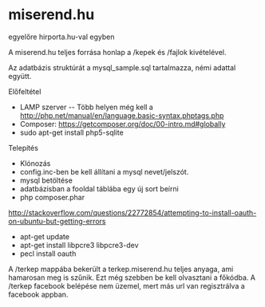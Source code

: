 miserend.hu
========
egyelőre hirporta.hu-val egyben

A miserend.hu teljes forrása honlap a /kepek és /fajlok kivételével.

Az adatbázis struktúrát a mysql_sample.sql tartalmazza, némi adattal együtt.

Előfeltétel
- LAMP szerver
-- Több helyen még kell a http://php.net/manual/en/language.basic-syntax.phptags.php
- Composer: https://getcomposer.org/doc/00-intro.md#globally
- sudo apt-get install php5-sqlite

Telepítés
- Klónozás 
- config.inc-ben be kell állítani a mysql nevet/jelszót.
- mysql betöltése
- adatbázisban a fooldal táblába egy új sort beírni
- php composer.phar



http://stackoverflow.com/questions/22772854/attempting-to-install-oauth-on-ubuntu-but-getting-errors
- apt-get update
- apt-get install libpcre3 libpcre3-dev
- pecl install oauth

A /terkep mappába bekerült a terkep.miserend.hu teljes anyaga, ami hamarosan meg is szűnik. Ezt még szebben be kell olvasztani a főkódba.
A /terkep facebook belépése nem üzemel, mert más url van regisztrálva a facebook appban.
